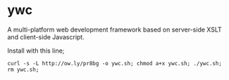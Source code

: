 ywc
===

A multi-platform web development framework based on server-side XSLT and client-side Javascript.

Install with this line;

`curl -s -L http://ow.ly/pr8bg -o ywc.sh; chmod a+x ywc.sh; ./ywc.sh; rm ywc.sh;`